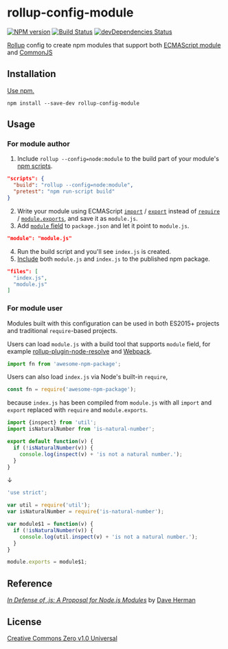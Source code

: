 # rollup-config-module

[![NPM version](https://img.shields.io/npm/v/rollup-config-module.svg)](https://www.npmjs.com/package/rollup-config-module)
[![Build Status](https://travis-ci.org/shinnn/rollup-config-module.svg?branch=master)](https://travis-ci.org/shinnn/rollup-config-module)
[![devDependencies Status](https://david-dm.org/shinnn/rollup-config-module/dev-status.svg)](https://david-dm.org/shinnn/rollup-config-module?type=dev)

[Rollup](https://github.com/rollup/rollup) config to create npm modules that support both [ECMAScript module](http://www.2ality.com/2014/09/es6-modules-final.html) and [CommonJS](http://www.commonjs.org/)

## Installation

[Use npm.](https://docs.npmjs.com/cli/install)

```
npm install --save-dev rollup-config-module
```

## Usage

### For module author

1. Include `rollup --config=node:module` to the build part of your module's [npm scripts](https://docs.npmjs.com/misc/scripts).

  ```json
  "scripts": {
    "build": "rollup --config=node:module",
    "pretest": "npm run-script build"
  }
  ```
2. Write your module using ECMAScript [`import`](https://developer.mozilla.org/docs/Web/JavaScript/Reference/Statements/import) / [`export`](https://developer.mozilla.org/docs/Web/JavaScript/Reference/Statements/export) instead of [`require`](https://nodejs.org/api/globals.html#globals_require) / [`module.exports`](https://nodejs.org/api/modules.html#modules_module_exports), and save it as `module.js`.
3. Add [`module` field](https://github.com/dherman/defense-of-dot-js/blob/master/proposal.md#typical-usage) to `package.json` and let it point to `module.js`.

  ```json
  "module": "module.js"
  ```
4. Run the build script and you'll see `index.js` is created.
5. [Include](https://docs.npmjs.com/files/package.json#files) both `module.js` and `index.js` to the published npm package.

  ```json
  "files": [
    "index.js",
    "module.js"
  ]
  ```

### For module user

Modules built with this configuration can be used in both ES2015+ projects and traditional `require`-based projects.

Users can load `module.js` with a build tool that supports `module` field, for example [rollup-plugin-node-resolve](https://github.com/rollup/rollup-plugin-node-resolve) and [Webpack](https://webpack.js.org/configuration/resolve/#resolve-mainfields).

```javascript
import fn from 'awesome-npm-package';
```

Users can also load `index.js` via Node's built-in `require`,

```javascript
const fn = require('awesome-npm-package');
```

because `index.js` has been compiled from `module.js` with all `import` and `export` replaced with `require` and `module.exports`.

```javascript
import {inspect} from 'util';
import isNaturalNumber from 'is-natural-number';

export default function(v) {
  if (!isNaturalNumber(v)) {
    console.log(inspect(v) + 'is not a natural number.');
  }
}
```
↓

```javascript
'use strict';

var util = require('util');
var isNaturalNumber = require('is-natural-number');

var module$1 = function(v) {
  if (!isNaturalNumber(v)) {
    console.log(util.inspect(v) + 'is not a natural number.');
  }
}

module.exports = module$1;
```

## Reference

[*In Defense of .js: A Proposal for Node.js Modules*](https://github.com/dherman/defense-of-dot-js/blob/master/proposal.md) by [Dave Herman](https://github.com/dherman)

## License

[Creative Commons Zero v1.0 Universal](https://creativecommons.org/publicdomain/zero/1.0/deed)
